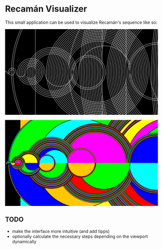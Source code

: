 # Recamán Visualizer

This small application can be used to visualize Recamán's sequence like so:

![scale 20 black and white](./examples/1920x1080_scale_20.png?raw=true)

![scale 10 colored](./examples/1920x1080_scale_10_colored.png?raw=true)

## TODO
- make the interface more intuitive (and add tipps)
- optionally calculate the necessary steps depending on the viewport dynamically
